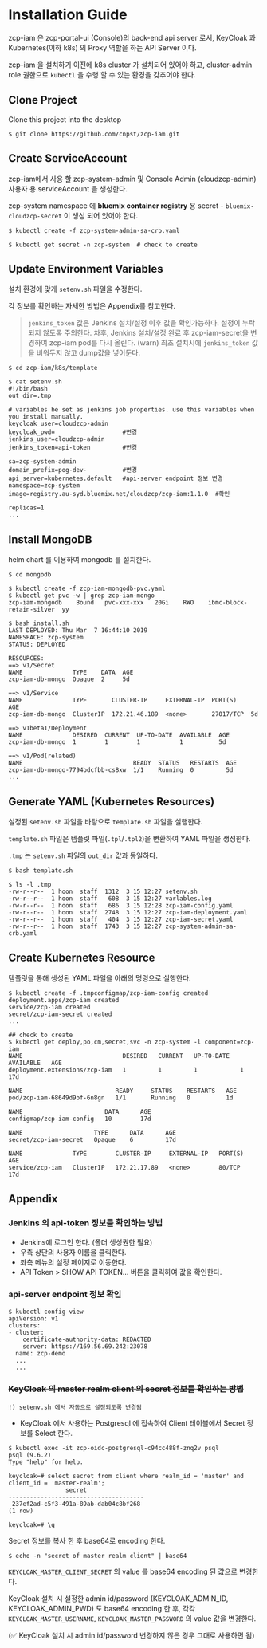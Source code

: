# Installation Guide

zcp-iam 은 zcp-portal-ui (Console)의 back-end api server 로서, KeyCloak 과 Kubernetes(이하 k8s) 의 Proxy 역할을 하는 API Server 이다.

zcp-iam 을 설치하기 이전에 k8s cluster 가 설치되어 있어야 하고, cluster-admin role 권한으로 `kubectl` 을 수행 할 수 있는 환경을 갖추어야 한다.

## Clone Project

Clone this project into the desktop

```
$ git clone https://github.com/cnpst/zcp-iam.git
```

## Create ServiceAccount

zcp-iam에서 사용 할 zcp-system-admin 및 Console Admin (cloudzcp-admin) 사용자 용 serviceAccount 을 생성한다.

zcp-system namespace 에 **bluemix container registry** 용 secret - `bluemix-cloudzcp-secret` 이 생성 되어 있어야 한다.

```
$ kubectl create -f zcp-system-admin-sa-crb.yaml

$ kubectl get secret -n zcp-system  # check to create
```

## Update Environment Variables

설치 환경에 맞게 `setenv.sh` 파일을 수정한다.

각 정보를 확인하는 자세한 방법은 Appendix를 참고한다.

> `jenkins_token` 값은 Jenkins 설치/설정 이후 값을 확인가능하다. 설정이 누락되지 않도록 주의한다.
> 차후, Jenkins 설치/설정 완료 후 zcp-iam-secret을 변경하여 zcp-iam pod를 다시 올린다.
> (warn) 최초 설치시에 `jenkins_token` 값을 비워두지 않고 dump값을 넣어둔다.

```
$ cd zcp-iam/k8s/template

$ cat setenv.sh
#!/bin/bash
out_dir=.tmp

# variables be set as jenkins job properties. use this variables when you install manually.
keycloak_user=cloudzcp-admin
keycloak_pwd=                   #변경
jenkins_user=cloudzcp-admin
jenkins_token=api-token         #변경

sa=zcp-system-admin
domain_prefix=pog-dev-          #변경
api_server=kubernetes.default   #api-server endpoint 정보 변경
namespace=zcp-system
image=registry.au-syd.bluemix.net/cloudzcp/zcp-iam:1.1.0  #확인

replicas=1
...
```

## Install MongoDB

helm chart 를 이용하여 mongodb 를 설치한다.

```
$ cd mongodb

$ kubectl create -f zcp-iam-mongodb-pvc.yaml
$ kubectl get pvc -w | grep zcp-iam-mongo
zcp-iam-mongodb    Bound   pvc-xxx-xxx   20Gi    RWO    ibmc-block-retain-silver  yy

$ bash install.sh
LAST DEPLOYED: Thu Mar  7 16:44:10 2019
NAMESPACE: zcp-system
STATUS: DEPLOYED

RESOURCES:
==> v1/Secret
NAME              TYPE    DATA  AGE
zcp-iam-db-mongo  Opaque  2     5d

==> v1/Service
NAME              TYPE       CLUSTER-IP     EXTERNAL-IP  PORT(S)    AGE
zcp-iam-db-mongo  ClusterIP  172.21.46.189  <none>       27017/TCP  5d

==> v1beta1/Deployment
NAME              DESIRED  CURRENT  UP-TO-DATE  AVAILABLE  AGE
zcp-iam-db-mongo  1        1        1           1          5d

==> v1/Pod(related)
NAME                               READY  STATUS   RESTARTS  AGE
zcp-iam-db-mongo-7794bdcfbb-cs8xw  1/1    Running  0         5d
...
```

## Generate YAML (Kubernetes Resources)

설정된 `setenv.sh` 파일을 바탕으로 `template.sh` 파일을 실행한다.

`template.sh` 파일은 템플릿 파일(`.tpl`/`.tpl2`)을 변환하여 YAML 파일을 생성한다.

`.tmp` 는 `setenv.sh` 파일의 `out_dir` 값과 동일하다.

```
$ bash template.sh

$ ls -l .tmp
-rw-r--r--  1 hoon  staff  1312  3 15 12:27 setenv.sh
-rw-r--r--  1 hoon  staff   608  3 15 12:27 varlables.log
-rw-r--r--  1 hoon  staff   686  3 15 12:28 zcp-iam-config.yaml
-rw-r--r--  1 hoon  staff  2748  3 15 12:27 zcp-iam-deployment.yaml
-rw-r--r--  1 hoon  staff   404  3 15 12:27 zcp-iam-secret.yaml
-rw-r--r--  1 hoon  staff  1743  3 15 12:27 zcp-system-admin-sa-crb.yaml
```

## Create Kubernetes Resource

템플릿을 통해 생성된 YAML 파일을 아래의 명령으로 실행한다.

```
$ kubectl create -f .tmpconfigmap/zcp-iam-config created
deployment.apps/zcp-iam created
service/zcp-iam created
secret/zcp-iam-secret created
...

## check to create
$ kubectl get deploy,po,cm,secret,svc -n zcp-system -l component=zcp-iam
NAME                            DESIRED   CURRENT   UP-TO-DATE   AVAILABLE   AGE
deployment.extensions/zcp-iam   1         1         1            1           17d

NAME                          READY     STATUS    RESTARTS   AGE
pod/zcp-iam-68649d9bf-6n8gn   1/1       Running   0          1d

NAME                       DATA      AGE
configmap/zcp-iam-config   10        17d

NAME                    TYPE      DATA      AGE
secret/zcp-iam-secret   Opaque    6         17d

NAME              TYPE        CLUSTER-IP     EXTERNAL-IP   PORT(S)   AGE
service/zcp-iam   ClusterIP   172.21.17.89   <none>        80/TCP    17d
```

## Appendix

### Jenkins 의 api-token 정보를 확인하는 방법

- Jenkins에 로그인 한다. (폴더 생성권한 필요)
- 우측 상단의 사용자 이름을 클릭한다.
- 좌측 메뉴의 설정 페이지로 이동한다.
- API Token > SHOW API TOKEN... 버튼을 클릭하여 값을 확인한다.

### api-server endpoint 정보 확인
```
$ kubectl config view
apiVersion: v1
clusters:
- cluster:
    certificate-authority-data: REDACTED
    server: https://169.56.69.242:23078
  name: zcp-demo
  ...
  ...
```

### ~~KeyCloak 의 master realm client 의 secret 정보를 확인하는 방법~~

```
!) setenv.sh 에서 자동으로 설정되도록 변경됨
```

- KeyCloak 에서 사용하는 Postgresql 에 접속하여 Client 테이블에서 Secret 정보를 Select 한다.

```
$ kubectl exec -it zcp-oidc-postgresql-c94cc488f-znq2v psql
psql (9.6.2)
Type "help" for help.

keycloak=# select secret from client where realm_id = 'master' and client_id = 'master-realm';
                secret
--------------------------------------
 237ef2ad-c5f3-491a-89ab-dab04c8bf268
(1 row)

keycloak=# \q
```

Secret 정보를 복사 한 후 base64로 encoding 한다.

```
$ echo -n "secret of master realm client" | base64
```

`KEYCLOAK_MASTER_CLIENT_SECRET` 의 value 를 base64 encoding 된 값으로 변경한다.

KeyCloak 설치 시 설정한 admin id/password (KEYCLOAK_ADMIN_ID, KEYCLOAK_ADMIN_PWD) 도 base64 encoding 한 후, 각각 `KEYCLOAK_MASTER_USERNAME`, `KEYCLOAK_MASTER_PASSWORD` 의 value 값을 변경한다.

(:white_check_mark: KeyCloak 설치 시 admin id/password 변경하지 않은 경우 그대로 사용하면 됨)
